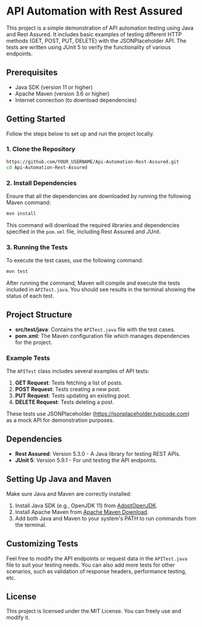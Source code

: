 # API Automation with Rest Assured

This project is a simple demonstration of API automation testing using Java and Rest Assured. It includes basic examples of testing different HTTP methods (GET, POST, PUT, DELETE) with the JSONPlaceholder API. The tests are written using JUnit 5 to verify the functionality of various endpoints.

## Prerequisites

- Java SDK (version 11 or higher)
- Apache Maven (version 3.6 or higher)
- Internet connection (to download dependencies)

## Getting Started

Follow the steps below to set up and run the project locally.

### 1. Clone the Repository

```sh
https://github.com/YOUR_USERNAME/Api-Automation-Rest-Assured.git
cd Api-Automation-Rest-Assured
```

### 2. Install Dependencies

Ensure that all the dependencies are downloaded by running the following Maven command:

```sh
mvn install
```

This command will download the required libraries and dependencies specified in the `pom.xml` file, including Rest Assured and JUnit.

### 3. Running the Tests

To execute the test cases, use the following command:

```sh
mvn test
```

After running the command, Maven will compile and execute the tests included in `APITest.java`. You should see results in the terminal showing the status of each test.

## Project Structure

- **src/test/java**: Contains the `APITest.java` file with the test cases.
- **pom.xml**: The Maven configuration file which manages dependencies for the project.

### Example Tests

The `APITest` class includes several examples of API tests:

1. **GET Request**: Tests fetching a list of posts.
2. **POST Request**: Tests creating a new post.
3. **PUT Request**: Tests updating an existing post.
4. **DELETE Request**: Tests deleting a post.

These tests use JSONPlaceholder (https://jsonplaceholder.typicode.com) as a mock API for demonstration purposes.

## Dependencies

- **Rest Assured**: Version 5.3.0 - A Java library for testing REST APIs.
- **JUnit 5**: Version 5.9.1 - For unit testing the API endpoints.

## Setting Up Java and Maven

Make sure Java and Maven are correctly installed:

1. Install Java SDK (e.g., OpenJDK 11) from [AdoptOpenJDK](https://adoptopenjdk.net/).
2. Install Apache Maven from [Apache Maven Download](https://maven.apache.org/download.cgi).
3. Add both Java and Maven to your system's PATH to run commands from the terminal.

## Customizing Tests

Feel free to modify the API endpoints or request data in the `APITest.java` file to suit your testing needs. You can also add more tests for other scenarios, such as validation of response headers, performance testing, etc.

## License

This project is licensed under the MIT License. You can freely use and modify it.


